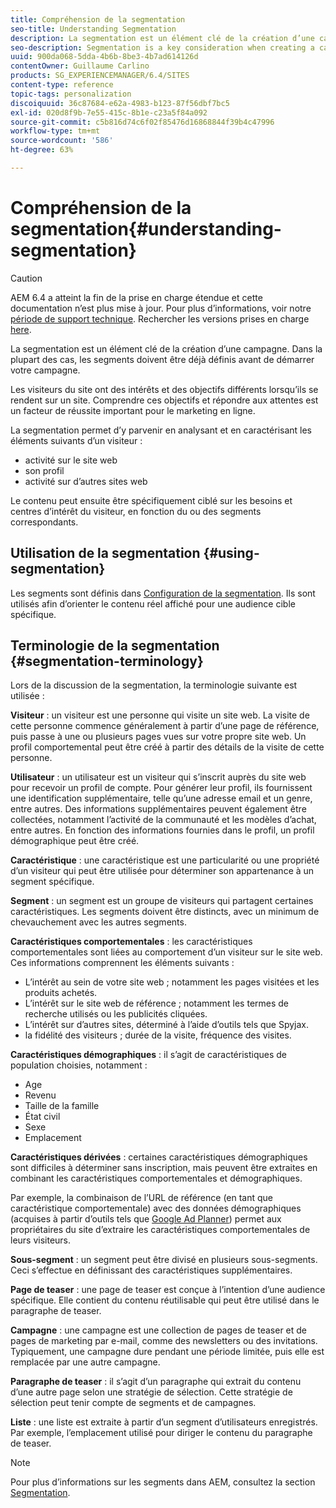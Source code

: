 ```yaml
---
title: Compréhension de la segmentation
seo-title: Understanding Segmentation
description: La segmentation est un élément clé de la création d’une campagne
seo-description: Segmentation is a key consideration when creating a campaign
uuid: 900da068-5dda-4b6b-8be3-4b7ad614126d
contentOwner: Guillaume Carlino
products: SG_EXPERIENCEMANAGER/6.4/SITES
content-type: reference
topic-tags: personalization
discoiquuid: 36c87684-e62a-4983-b123-87f56dbf7bc5
exl-id: 020d8f9b-7e55-415c-8b1e-c23a5f84a092
source-git-commit: c5b816d74c6f02f85476d16868844f39b4c47996
workflow-type: tm+mt
source-wordcount: '586'
ht-degree: 63%

---
```


# Compréhension de la segmentation{#understanding-segmentation}

>[!CAUTION]
>
>AEM 6.4 a atteint la fin de la prise en charge étendue et cette documentation n’est plus mise à jour. Pour plus d’informations, voir notre [période de support technique](https://helpx.adobe.com/fr/support/programs/eol-matrix.html). Rechercher les versions prises en charge [here](https://experienceleague.adobe.com/docs/?lang=fr).

La segmentation est un élément clé de la création d’une campagne. Dans la plupart des cas, les segments doivent être déjà définis avant de démarrer votre campagne.

Les visiteurs du site ont des intérêts et des objectifs différents lorsqu’ils se rendent sur un site. Comprendre ces objectifs et répondre aux attentes est un facteur de réussite important pour le marketing en ligne.

La segmentation permet d’y parvenir en analysant et en caractérisant les éléments suivants d’un visiteur :

* activité sur le site web
* son profil
* activité sur d’autres sites web

Le contenu peut ensuite être spécifiquement ciblé sur les besoins et centres d’intérêt du visiteur, en fonction du ou des segments correspondants.

## Utilisation de la segmentation {#using-segmentation}

Les segments sont définis dans [Configuration de la segmentation](/help/sites-administering/campaign-segmentation.md). Ils sont utilisés afin d’orienter le contenu réel affiché pour une audience cible spécifique.

## Terminologie de la segmentation {#segmentation-terminology}

Lors de la discussion de la segmentation, la terminologie suivante est utilisée :

**Visiteur** : un visiteur est une personne qui visite un site web. La visite de cette personne commence généralement à partir d’une page de référence, puis passe à une ou plusieurs pages vues sur votre propre site web. Un profil comportemental peut être créé à partir des détails de la visite de cette personne.

**Utilisateur** : un utilisateur est un visiteur qui s’inscrit auprès du site web pour recevoir un profil de compte. Pour générer leur profil, ils fournissent une identification supplémentaire, telle qu’une adresse email et un genre, entre autres. Des informations supplémentaires peuvent également être collectées, notamment l’activité de la communauté et les modèles d’achat, entre autres. En fonction des informations fournies dans le profil, un profil démographique peut être créé.

**Caractéristique** : une caractéristique est une particularité ou une propriété d’un visiteur qui peut être utilisée pour déterminer son appartenance à un segment spécifique.

**Segment** : un segment est un groupe de visiteurs qui partagent certaines caractéristiques. Les segments doivent être distincts, avec un minimum de chevauchement avec les autres segments.

**Caractéristiques comportementales** : les caractéristiques comportementales sont liées au comportement d’un visiteur sur le site web. Ces informations comprennent les éléments suivants :

* L’intérêt au sein de votre site web ; notamment les pages visitées et les produits achetés.
* L’intérêt sur le site web de référence ; notamment les termes de recherche utilisés ou les publicités cliquées.
* L’intérêt sur d’autres sites, déterminé à l’aide d’outils tels que Spyjax.
* la fidélité des visiteurs ; durée de la visite, fréquence des visites.

**Caractéristiques démographiques** : il s’agit de caractéristiques de population choisies, notamment :

* Age
* Revenu
* Taille de la famille
* État civil
* Sexe
* Emplacement

**Caractéristiques dérivées** : certaines caractéristiques démographiques sont difficiles à déterminer sans inscription, mais peuvent être extraites en combinant les caractéristiques comportementales et démographiques.

Par exemple, la combinaison de l’URL de référence (en tant que caractéristique comportementale) avec des données démographiques (acquises à partir d’outils tels que [Google Ad Planner](https://www.google.com/adplanner/)) permet aux propriétaires du site d’extraire les caractéristiques comportementales de leurs visiteurs.

**Sous-segment** : un segment peut être divisé en plusieurs sous-segments. Ceci s’effectue en définissant des caractéristiques supplémentaires.

**Page de teaser** : une page de teaser est conçue à l’intention d’une audience spécifique. Elle contient du contenu réutilisable qui peut être utilisé dans le paragraphe de teaser.

**Campagne** : une campagne est une collection de pages de teaser et de pages de marketing par e-mail, comme des newsletters ou des invitations. Typiquement, une campagne dure pendant une période limitée, puis elle est remplacée par une autre campagne.

**Paragraphe de teaser** : il s’agit d’un paragraphe qui extrait du contenu d’une autre page selon une stratégie de sélection. Cette stratégie de sélection peut tenir compte de segments et de campagnes.

**Liste** : une liste est extraite à partir d’un segment d’utilisateurs enregistrés. Par exemple, l’emplacement utilisé pour diriger le contenu du paragraphe de teaser.

>[!NOTE]
>
>Pour plus d’informations sur les segments dans AEM, consultez la section [Segmentation](/help/sites-administering/campaign-segmentation.md).
